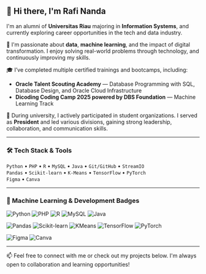 ## 👋 Hi there, I'm Rafi Nanda

I'm an alumni of **Universitas Riau** majoring in **Information Systems**, and currently exploring career opportunities in the tech and data industry.  

🚀 I'm passionate about **data**, **machine learning**, and the impact of digital transformation. I enjoy solving real-world problems through technology, and continuously improving my skills.

🎓 I’ve completed multiple certified trainings and bootcamps, including:
- **Oracle Talent Scouting Academy** — Database Programming with SQL, Database Design, and Oracle Cloud Infrastructure  
- **Dicoding Coding Camp 2025 powered by DBS Foundation** — Machine Learning Track

👥 During university, I actively participated in student organizations. I served as **President** and led various divisions, gaining strong leadership, collaboration, and communication skills.

---

### 🛠️ Tech Stack & Tools

`Python` • `PHP` • `R` • `MySQL` • `Java` • `Git/GitHub` • `StreamIO`  
`Pandas` • `Scikit-learn` • `K-Means` • `TensorFlow` • `PyTorch`  
`Figma` • `Canva`

---

### 🧠 Machine Learning & Development Badges

![Python](https://img.shields.io/badge/-Python-3776AB?style=flat&logo=python&logoColor=white)
![PHP](https://img.shields.io/badge/-PHP-777BB4?style=flat&logo=php&logoColor=white)
![R](https://img.shields.io/badge/-R-276DC3?style=flat&logo=r&logoColor=white)
![MySQL](https://img.shields.io/badge/-MySQL-4479A1?style=flat&logo=mysql&logoColor=white)
![Java](https://img.shields.io/badge/-Java-007396?style=flat&logo=java&logoColor=white)

![Pandas](https://img.shields.io/badge/-Pandas-150458?style=flat&logo=pandas&logoColor=white)
![Scikit-learn](https://img.shields.io/badge/-Scikit--learn-F7931E?style=flat&logo=scikit-learn&logoColor=white)
![KMeans](https://img.shields.io/badge/-KMeans-003366?style=flat&logo=data&logoColor=white)
![TensorFlow](https://img.shields.io/badge/-TensorFlow-FF6F00?style=flat&logo=tensorflow&logoColor=white)
![PyTorch](https://img.shields.io/badge/-PyTorch-EE4C2C?style=flat&logo=pytorch&logoColor=white)

![Figma](https://img.shields.io/badge/-Figma-F24E1E?style=flat&logo=figma&logoColor=white)
![Canva](https://img.shields.io/badge/-Canva-00C4CC?style=flat&logo=canva&logoColor=white)

---

📫 Feel free to connect with me or check out my projects below. I'm always open to collaboration and learning opportunities!
